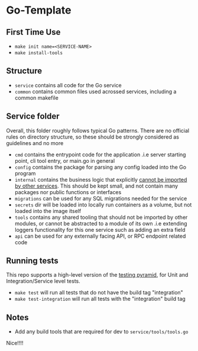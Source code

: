 # Go-Template

## First Time Use

* `make init name=<SERVICE-NAME>`
* `make install-tools`


## Structure
* `service` contains all code for the Go service
* `common` contains common files used acrossed services, including a common makefile

## Service folder

Overall, this folder roughly follows typical Go patterns. There are no official rules on directory structure, 
so these should be strongly considered as guidelines and no more

* `cmd` contains the entrypoint code for the application .i.e server starting point, cli tool entry, or main.go in general
* `config` contains the package for parsing any config loaded into the Go program
* `internal` contains the business logic that explicitly [cannot be imported by other services](https://dave.cheney.net/2019/10/06/use-internal-packages-to-reduce-your-public-api-surface). This should be kept small, and not contain many packages nor public functions or interfaces
* `migrations` can be used for any SQL migrations needed for the service
* `secrets` dir will be loaded into locally run containers as a volume, but not loaded into the image itself
* `tools` contains any shared tooling that should not be imported by other modules, or cannot be abstracted to a module of its own .i.e  extending loggers functionality for this one service such as adding an extra field
* `api` can be used for any externally facing API, or RPC endpoint related code

## Running tests

This repo supports a high-level version of the [testing pyramid](https://martinfowler.com/bliki/TestPyramid.html), for Unit and Integration/Service level tests.

* `make test` will run all tests that do not have the build tag "integration"
* `make test-integration` will run all tests with the "integration" build tag


## Notes
* Add any build tools that are required for dev to `service/tools/tools.go`



Nice!!!!
